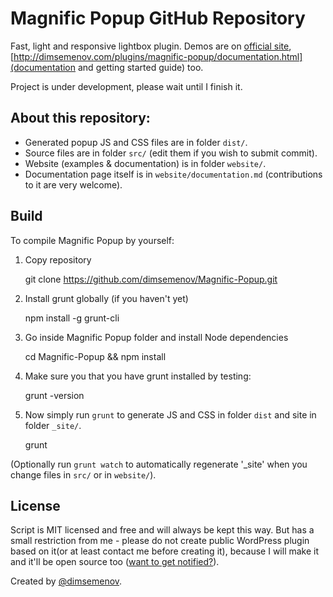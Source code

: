 # Magnific Popup GitHub Repository

Fast, light and responsive lightbox plugin. Demos are on [official site](http://dimsemenov.com/plugins/magnific-popup/), [http://dimsemenov.com/plugins/magnific-popup/documentation.html](documentation and getting started guide) too.

Project is under development, please wait until I finish it.

## About this repository:

- Generated popup JS and CSS files are in folder `dist/`.
- Source files are in folder `src/` (edit them if you wish to submit commit).
- Website (examples & documentation) is in folder `website/`.
- Documentation page itself is in `website/documentation.md` (contributions to it are very welcome).

## Build 

To compile Magnific Popup by yourself:

1) Copy repository

	git clone https://github.com/dimsemenov/Magnific-Popup.git

2) Install grunt globally (if you haven't yet)

	npm install -g grunt-cli

3) Go inside Magnific Popup folder and install Node dependencies

	cd Magnific-Popup && npm install

4) Make sure you that you have grunt installed by testing:

	grunt -version

5) Now simply run `grunt` to generate JS and CSS in folder `dist` and site in folder `_site/`.

	grunt

(Optionally run `grunt watch` to automatically regenerate '_site' when you change files in `src/` or in `website/`).

## License

Script is MIT licensed and free and will always be kept this way. But has a small restriction from me - please do not create public WordPress plugin based on it(or at least contact me before creating it), because I will make it and it'll be open source too ([want to get notified?](http://dimsemenov.com/subscribe.html)).

Created by [@dimsemenov](http://twitter.com/dimsemenov).